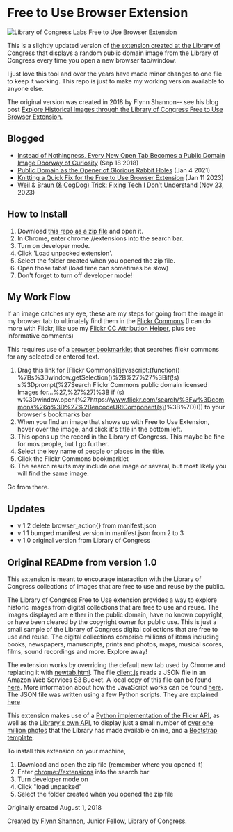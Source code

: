 # Free to Use Browser Extension

![Library of Congress Labs Free to Use Browser Extension](https://code.cog.dog/shared/free-to-use.jpg "Library of Congress Labs Free to Use Browser Extension")

This is a slightly updated version of [the extension created at the Library of Congress](https://labs.loc.gov/work/experiments/free-to-use-browser-extension/) that displays a random public domain image from the Library of Congress every time you open a new browser tab/window.

I just love this tool and over the years have made minor changes to one file to keep it working. This repo is just to make my working version available to anyone else.

The original version was created in 2018 by Flynn Shannon-- see his blog post [Explore Historical Images through the Library of Congress Free to Use Browser Extension](https://blogs.loc.gov/thesignal/2018/08/explore-historical-images-through-the-library-of-congress-free-to-use-browser-extension/).

## Blogged
* [Instead of Nothingness, Every New Open Tab Becomes a Public Domain Image Doorway of Curiosity](https://cogdogblog.com/2018/09/instead-of-nothingness/) (Sep 18 2018)
* [Public Domain as the Opener of Glorious Rabbit Holes](https://cogdogblog.com/2021/01/opener-of-rabbit-holes/) (Jan 4 2021)
* [Knitting a Quick Fix for the Free to Use Browser Extension](https://cogdogblog.com/2023/01/knitting-quick-fix/) (Jan 11 2023)
* [Weil & Braun (& CogDog) Trick: Fixing Tech I Don’t Understand](https://cogdogblog.com/2023/11/weil-braun-cogdog-trick/) (Nov 23, 2023)


## How to Install 

1. Download [this repo as a zip file](https://github.com/cogdog/free-to-use-browser-extension/archive/refs/heads/master.zip) and open it.
2. In Chrome, enter chrome://extensions into the search bar.
3. Turn on developer mode.
4. Click 'Load unpacked extension'.
5. Select the folder created when you opened the zip file.
6. Open those tabs! (load time can sometimes be slow)
7. Don't forget to turn off developer mode!


## My Work Flow
If an image catches my eye, these are my steps for going from the image in my browser tab to ultimately find them in the [Flickr Commons](https://flickr.com/commons) (I can do more with Flickr, like use my [Flickr CC Attribution Helper](https://code.cog.dog/flickr-cc-helper/), plus see informative comments)

This requires use of a [browser bookmarklet](https://en.wikipedia.org/wiki/Bookmarklet) that searches flickr commons for any selected or entered text.

1. Drag this link for [Flickr Commons](javascript:(function() %7Bs%3Dwindow.getSelection()%2B%27%27%3Bif(!s) s%3Dprompt(%27Search Flickr Commons public domain licensed Images for...%27,%27%27)%3B if (s) w%3Dwindow.open(%27https://www.flickr.com/search/%3Fw%3Dcommons%26q%3D%27%2BencodeURIComponent(s))%3B%7D)()) to your browser's bookmarks bar
2. When you find an image that shows up with Free to Use Extension, hover over the image, and click it's title in the bottom left.
3. This opens up the record in the Library of Congress. This maybe be fine for mos people, but I go further.
4. Select the key name of people or places in the title.
5. Click the Flickr Commons bookmarklet
6. The search results may include one image or several, but most likely you will find the same image.

Go from there.


## Updates
* v 1.2 delete browser_action{} from manifest.json
* v 1.1 bumped manifest version in manifest.json from 2 to 3
* v 1.0 original version from Library of Congress

## Original READme from version 1.0

This extension is meant to encourage interaction with the Library of Congress collections of images that are free to use and reuse by the public.

The Library of Congress Free to Use extension provides a way to explore historic images from digital collections that are free to use and reuse. The images displayed are either in the public domain, have no known copyright, or have been cleared by the copyright owner for public use. This is just a small sample of the Library of Congress digital collections that are free to use and reuse. The digital collections comprise millions of items including books, newspapers, manuscripts, prints and photos, maps, musical scores, films, sound recordings and more. Explore away!

The extension works by overriding the default new tab used by Chrome and replacing it with [newtab.html](newtab.html). The file [client.js](client.js) reads a JSON file in an Amazon Web Services S3 Bucket. A local copy of this file can be found [here](pythonEnv/local.json). More information about how the JavaScript works can be found [here](jsExplained.md). The JSON file was written using a few Python scripts. They are explained [here](pyExplained.md)

This extension makes use of a [Python implementation of the Flickr API](https://github.com/alexis-mignon/python-flickr-api), as well as the [Library's own API](https://github.com/LibraryOfCongress/data-exploration), to display just a small number of [over one million photos](https://www.loc.gov/search/?fa=online-format:image%7Caccess-restricted:false) that the Library has made available online, and a [Bootstrap template](https://startbootstrap.com/template-overviews/the-big-picture/).

To install this extension on your machine,
1. Download and open the zip file (remember where you opened it)
1. Enter [chrome://extensions](chrome://extensions) into the search bar
1. Turn developer mode on
1. Click "load unpacked"
1. Select the folder created when you opened the zip file

Originally created August 1, 2018

Created by [Flynn Shannon](https://github.com/flynnshannon), Junior Fellow, Library of Congress.


